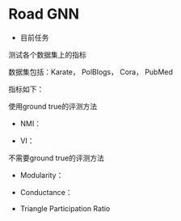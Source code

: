 # Road GNN

* 目前任务

测试各个数据集上的指标

数据集包括：Karate， PolBlogs， Cora， PubMed

指标如下：

使用ground true的评测方法

- NMI：
    
- VI：
    

不需要ground true的评测方法

- Modularity：
    
- Conductance：
    
- Triangle Participation Ratio